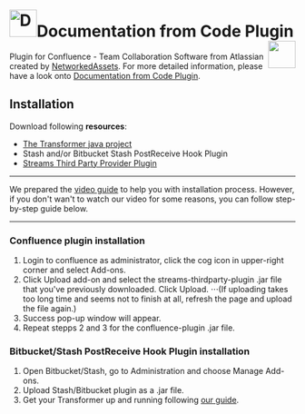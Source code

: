 # <a href="http://condoc.networkedassets.com/"><img src="https://github.com/networkedassets/doc/src/main/resources/images/pluginLogo.png" height="48" title="Documentation from Code"/></a>Documentation from Code Plugin <a href="http://www.networkedassets.com/"><img style="float: right;" src="http://www.networkedassets.com/wordpress/wp-content/uploads/2013/03/NA_logo_header.png" height="48"></a>

Plugin for Confluence - Team Collaboration Software from Atlassian created by [NetworkedAssets](http://www.networkedassets.com/). For more detailed information, please have a look onto [Documentation from Code Plugin](http://condoc.networkedassets.com/).

## Installation

Download following **resources**:
- [The Transformer java project](https://github.com/networkedassets/transformer)
- Stash and/or Bitbucket Stash PostReceive Hook Plugin
- [Streams Third Party Provider Plugin](https://maven.atlassian.com/content/repositories/atlassian-public/com/atlassian/streams/streams-thirdparty-plugin/5.4.1/)

-------

We prepared the [video guide](https://www.youtube.com/watch?v=lwHNeXfJMUI) to help you with installation process.
However, if you don't wan't to watch our video for some reasons, you can follow step-by-step guide below.

-------
### Confluence plugin installation
1. Login to confluence as administrator, click the cog icon in upper-right corner and select Add-ons.
2. Click Upload add-on and select the streams-thirdparty-plugin .jar file that you've previously downloaded. Click Upload. 
⋅⋅⋅(If uploading takes too long time and seems not to finish at all, refresh the page and upload the file again.)
3. Success pop-up window will appear.
4. Repeat stepps 2 and 3 for the confluence-plugin .jar file.
### Bitbucket/Stash PostReceive Hook Plugin installation
1. Open Bitbucket/Stash, go to Administration and choose Manage Add-ons.
2. Upload Stash/Bitbucket plugin as a .jar file.
3. Get your Transformer up and running following [our guide](https://github.com/networkedassets/transformer/README.md).

